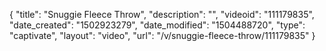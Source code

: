 {
    "title": "Snuggie Fleece Throw",
    "description": "",
    "videoid": "111179835",
    "date_created": "1502923279",
    "date_modified": "1504488720",
    "type": "captivate",
    "layout": "video",
    "url": "\/v\/snuggie-fleece-throw\/111179835"
}